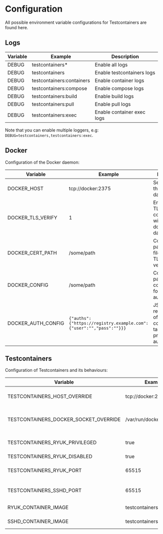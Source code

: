 # Configuration

All possible environment variable configurations for Testcontainers are found here.

## Logs

| Variable | Example                   | Description                |
|----------|---------------------------|----------------------------|
| DEBUG    | testcontainers*           | Enable all logs            |
| DEBUG    | testcontainers            | Enable testcontainers logs |
| DEBUG    | testcontainers:containers | Enable container logs      |
| DEBUG    | testcontainers:compose    | Enable compose logs        |
| DEBUG    | testcontainers:build      | Enable build logs          |
| DEBUG    | testcontainers:pull       | Enable pull logs           |
| DEBUG    | testcontainers:exec       | Enable container exec logs |

Note that you can enable multiple loggers, e.g: `DEBUG=testcontainers,testcontainers:exec`.

## Docker

Configuration of the Docker daemon:

| Variable           | Example                                                            | Description                                                                             |
|--------------------|--------------------------------------------------------------------|-----------------------------------------------------------------------------------------|
| DOCKER_HOST        | tcp://docker:2375                                                  | Set the URL of the docker daemon                                                        |
| DOCKER_TLS_VERIFY  | 1                                                                  | Enable/disable TLS communication with the docker daemon                                 |
| DOCKER_CERT_PATH   | /some/path                                                         | Configures the path to the files used for TLS verification                              |
| DOCKER_CONFIG      | /some/path                                                         | Configures the path to the config.json file for authentication                          |
| DOCKER_AUTH_CONFIG | `{"auths":{"https://registry.example.com":{"user":"","pass":""}}}` | JSON string representation of the config.json file, takes precedence for authentication |

## Testcontainers

Configuration of Testcontainers and its behaviours:

| Variable                              | Example                   | Description                              |
|---------------------------------------|---------------------------|------------------------------------------|
| TESTCONTAINERS_HOST_OVERRIDE          | tcp://docker:2375         | Docker's host on which ports are exposed |
| TESTCONTAINERS_DOCKER_SOCKET_OVERRIDE | /var/run/docker.sock      | Path to Docker's socket used by ryuk     |
| TESTCONTAINERS_RYUK_PRIVILEGED        | true                      | Run ryuk as a privileged container       |
| TESTCONTAINERS_RYUK_DISABLED          | true                      | Disable ryuk                             |
| TESTCONTAINERS_RYUK_PORT              | 65515                     | Set ryuk host port (not recommended)     |
| TESTCONTAINERS_SSHD_PORT              | 65515                     | Set SSHd host port (not recommended)     |
| RYUK_CONTAINER_IMAGE                  | testcontainers/ryuk:0.5.0 | Custom image for ryuk                    |
| SSHD_CONTAINER_IMAGE                  | testcontainers/sshd:1.1.0 | Custom image for SSHd                    |
